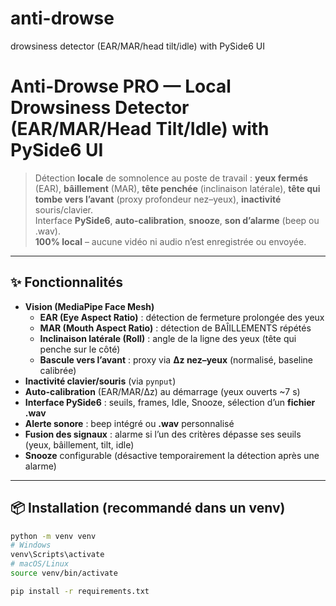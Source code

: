 # anti-drowse
drowsiness detector (EAR/MAR/head tilt/idle) with PySide6 UI

# Anti-Drowse PRO — Local Drowsiness Detector (EAR/MAR/Head Tilt/Idle) with PySide6 UI

> Détection **locale** de somnolence au poste de travail : **yeux fermés** (EAR), **bâillement** (MAR), **tête penchée** (inclinaison latérale), **tête qui tombe vers l’avant** (proxy profondeur nez–yeux), **inactivité** souris/clavier.  
> Interface **PySide6**, **auto-calibration**, **snooze**, **son d’alarme** (beep ou .wav).  
> **100% local** – aucune vidéo ni audio n’est enregistrée ou envoyée.

---

## ✨ Fonctionnalités
- **Vision (MediaPipe Face Mesh)**
  - **EAR (Eye Aspect Ratio)** : détection de fermeture prolongée des yeux
  - **MAR (Mouth Aspect Ratio)** : détection de BAÎILLEMENTS répétés
  - **Inclinaison latérale (Roll)** : angle de la ligne des yeux (tête qui penche sur le côté)
  - **Bascule vers l’avant** : proxy via **Δz nez–yeux** (normalisé, baseline calibrée)
- **Inactivité clavier/souris** (via `pynput`)
- **Auto-calibration** (EAR/MAR/Δz) au démarrage (yeux ouverts ~7 s)
- **Interface PySide6** : seuils, frames, Idle, Snooze, sélection d’un **fichier .wav**
- **Alerte sonore** : beep intégré ou **.wav** personnalisé
- **Fusion des signaux** : alarme si l’un des critères dépasse ses seuils (yeux, bâillement, tilt, idle)
- **Snooze** configurable (désactive temporairement la détection après une alarme)

---

## 📦 Installation (recommandé dans un venv)
```bash
python -m venv venv
# Windows
venv\Scripts\activate
# macOS/Linux
source venv/bin/activate

pip install -r requirements.txt
